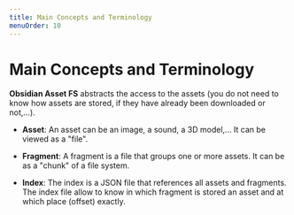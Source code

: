 ```yaml
---
title: Main Concepts and Terminology
menuOrder: 10
---
```


# Main Concepts and Terminology

**Obsidian Asset FS** abstracts the access to the assets (you do not need to
know how assets are stored, if they have already been downloaded or not,...).

* **Asset**: An asset can be an image, a sound, a 3D model,... It can be viewed
  as a "file".

* **Fragment**: A fragment is a file that groups one or more assets. It can be
  as a "chunk" of a file system.

* **Index**: The index is a JSON file that references all assets and fragments.
  The index file allow to know in which fragment is stored an asset and at
  which place (offset) exactly.
